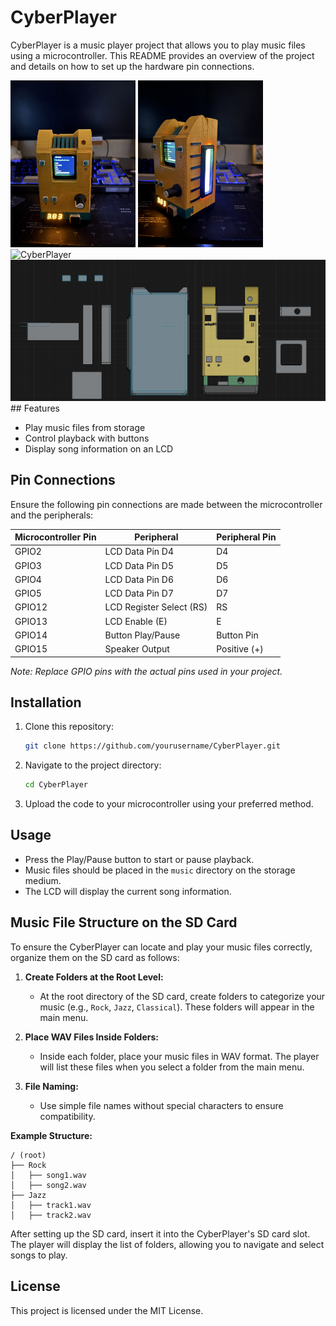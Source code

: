 # CyberPlayer

CyberPlayer is a music player project that allows you to play music files using a microcontroller. This README provides an overview of the project and details on how to set up the hardware pin connections.

<img src="./images/image2.jpeg" alt="CyberPlayer" width="200"/>
<img src="./images/image3.jpeg" alt="CyberPlayer" width="200"/>
<img src="./images/image1.png" alt="CyberPlayer" width="200"/>
<img src="./images/model.png" alt="CyberPlayer" width="900"/>
## Features

- Play music files from storage
- Control playback with buttons
- Display song information on an LCD

## Pin Connections

Ensure the following pin connections are made between the microcontroller and the peripherals:

| Microcontroller Pin | Peripheral        | Peripheral Pin |
|---------------------|-------------------|----------------|
| GPIO2               | LCD Data Pin D4   | D4             |
| GPIO3               | LCD Data Pin D5   | D5             |
| GPIO4               | LCD Data Pin D6   | D6             |
| GPIO5               | LCD Data Pin D7   | D7             |
| GPIO12              | LCD Register Select (RS) | RS     |
| GPIO13              | LCD Enable (E)    | E              |
| GPIO14              | Button Play/Pause | Button Pin     |
| GPIO15              | Speaker Output    | Positive (+)   |

*Note: Replace GPIO pins with the actual pins used in your project.*

## Installation

1. Clone this repository:
    ```bash
    git clone https://github.com/yourusername/CyberPlayer.git
    ```
2. Navigate to the project directory:
    ```bash
    cd CyberPlayer
    ```
3. Upload the code to your microcontroller using your preferred method.

## Usage

- Press the Play/Pause button to start or pause playback.
- Music files should be placed in the `music` directory on the storage medium.
- The LCD will display the current song information.

## Music File Structure on the SD Card

To ensure the CyberPlayer can locate and play your music files correctly, organize them on the SD card as follows:

1. **Create Folders at the Root Level:**
    - At the root directory of the SD card, create folders to categorize your music (e.g., `Rock`, `Jazz`, `Classical`). These folders will appear in the main menu.

2. **Place WAV Files Inside Folders:**
    - Inside each folder, place your music files in WAV format. The player will list these files when you select a folder from the main menu.

3. **File Naming:**
    - Use simple file names without special characters to ensure compatibility.

**Example Structure:**

```
/ (root)
├── Rock
│   ├── song1.wav
│   ├── song2.wav
├── Jazz
│   ├── track1.wav
│   ├── track2.wav
```

After setting up the SD card, insert it into the CyberPlayer's SD card slot. The player will display the list of folders, allowing you to navigate and select songs to play.

## License
This project is licensed under the MIT License.
